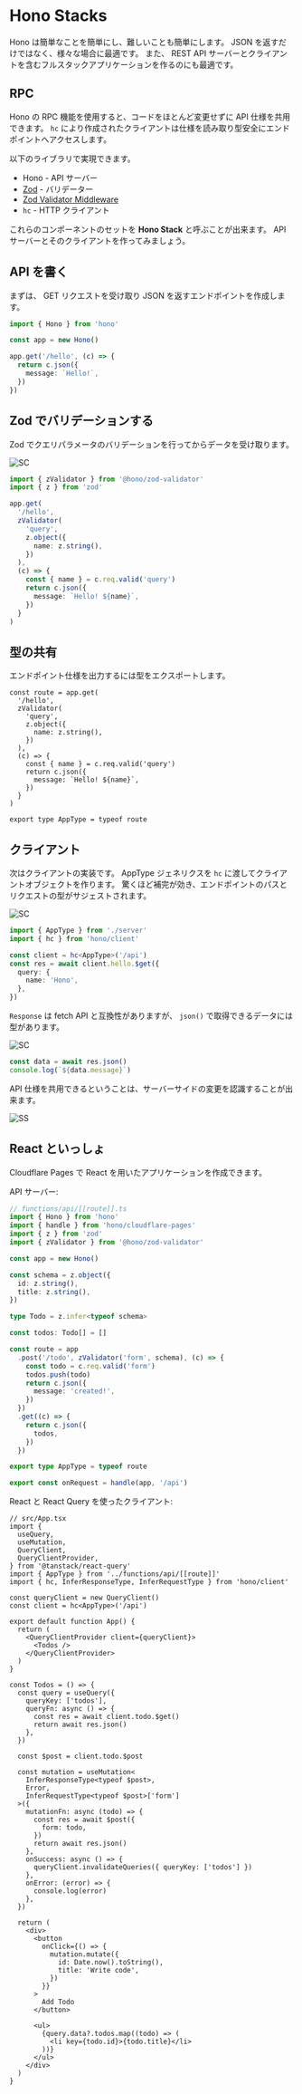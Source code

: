 # Hono Stacks

Hono は簡単なことを簡単にし、難しいことも簡単にします。
JSON を返すだけではなく、様々な場合に最適です。
また、 REST API サーバーとクライアントを含むフルスタックアプリケーションを作るのにも最適です。

## RPC

Hono の RPC 機能を使用すると、コードをほとんど変更せずに API 仕様を共用できます。
`hc` により作成されたクライアントは仕様を読み取り型安全にエンドポイントへアクセスします。

以下のライブラリで実現できます。

- Hono - API サーバー
- [Zod](https://zod.dev) - バリデーター
- [Zod Validator Middleware](https://github.com/honojs/middleware/tree/main/packages/zod-validator)
- `hc` - HTTP クライアント

これらのコンポーネントのセットを **Hono Stack** と呼ぶことが出来ます。
API サーバーとそのクライアントを作ってみましょう。

## API を書く

まずは、 GET リクエストを受け取り JSON を返すエンドポイントを作成します。

```ts twoslash
import { Hono } from 'hono'

const app = new Hono()

app.get('/hello', (c) => {
  return c.json({
    message: `Hello!`,
  })
})
```

## Zod でバリデーションする

Zod でクエリパラメータのバリデーションを行ってからデータを受け取ります。

![SC](/images/sc01.gif)

```ts
import { zValidator } from '@hono/zod-validator'
import { z } from 'zod'

app.get(
  '/hello',
  zValidator(
    'query',
    z.object({
      name: z.string(),
    })
  ),
  (c) => {
    const { name } = c.req.valid('query')
    return c.json({
      message: `Hello! ${name}`,
    })
  }
)
```

## 型の共有

エンドポイント仕様を出力するには型をエクスポートします。

```ts{1,17}
const route = app.get(
  '/hello',
  zValidator(
    'query',
    z.object({
      name: z.string(),
    })
  ),
  (c) => {
    const { name } = c.req.valid('query')
    return c.json({
      message: `Hello! ${name}`,
    })
  }
)

export type AppType = typeof route
```

## クライアント

次はクライアントの実装です。
AppType ジェネリクスを `hc` に渡してクライアントオブジェクトを作ります。
驚くほど補完が効き、エンドポイントのパスとリクエストの型がサジェストされます。

![SC](/images/sc03.gif)

```ts
import { AppType } from './server'
import { hc } from 'hono/client'

const client = hc<AppType>('/api')
const res = await client.hello.$get({
  query: {
    name: 'Hono',
  },
})
```

`Response` は fetch API と互換性がありますが、 `json()` で取得できるデータには型があります。

![SC](/images/sc04.gif)

```ts
const data = await res.json()
console.log(`${data.message}`)
```

API 仕様を共用できるということは、サーバーサイドの変更を認識することが出来ます。

![SS](/images/ss03.png)

## React といっしょ

Cloudflare Pages で React を用いたアプリケーションを作成できます。

API サーバー:

```ts
// functions/api/[[route]].ts
import { Hono } from 'hono'
import { handle } from 'hono/cloudflare-pages'
import { z } from 'zod'
import { zValidator } from '@hono/zod-validator'

const app = new Hono()

const schema = z.object({
  id: z.string(),
  title: z.string(),
})

type Todo = z.infer<typeof schema>

const todos: Todo[] = []

const route = app
  .post('/todo', zValidator('form', schema), (c) => {
    const todo = c.req.valid('form')
    todos.push(todo)
    return c.json({
      message: 'created!',
    })
  })
  .get((c) => {
    return c.json({
      todos,
    })
  })

export type AppType = typeof route

export const onRequest = handle(app, '/api')
```

React と React Query を使ったクライアント:

```tsx
// src/App.tsx
import {
  useQuery,
  useMutation,
  QueryClient,
  QueryClientProvider,
} from '@tanstack/react-query'
import { AppType } from '../functions/api/[[route]]'
import { hc, InferResponseType, InferRequestType } from 'hono/client'

const queryClient = new QueryClient()
const client = hc<AppType>('/api')

export default function App() {
  return (
    <QueryClientProvider client={queryClient}>
      <Todos />
    </QueryClientProvider>
  )
}

const Todos = () => {
  const query = useQuery({
    queryKey: ['todos'],
    queryFn: async () => {
      const res = await client.todo.$get()
      return await res.json()
    },
  })

  const $post = client.todo.$post

  const mutation = useMutation<
    InferResponseType<typeof $post>,
    Error,
    InferRequestType<typeof $post>['form']
  >({
    mutationFn: async (todo) => {
      const res = await $post({
        form: todo,
      })
      return await res.json()
    },
    onSuccess: async () => {
      queryClient.invalidateQueries({ queryKey: ['todos'] })
    },
    onError: (error) => {
      console.log(error)
    },
  })

  return (
    <div>
      <button
        onClick={() => {
          mutation.mutate({
            id: Date.now().toString(),
            title: 'Write code',
          })
        }}
      >
        Add Todo
      </button>

      <ul>
        {query.data?.todos.map((todo) => (
          <li key={todo.id}>{todo.title}</li>
        ))}
      </ul>
    </div>
  )
}
```
